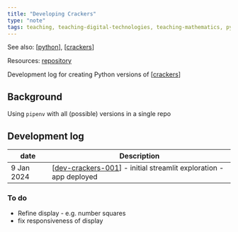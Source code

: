 ```yaml
---
title: "Developing Crackers"
type: "note"
tags: teaching, teaching-digital-technologies, teaching-mathematics, python
---
```


See also: [[python]], [[crackers]]

Resources: [repository](https://github.com/djplaner/crackers)

Development log for creating Python versions of [[crackers]]

## Background

Using `pipenv` with all (possible) versions in a single repo

## Development log

| date | Description |
| --- | --- |
| 9 Jan 2024 | [[dev-crackers-001]] - initial streamlit exploration - app deployed |

### To do

- Refine display - e.g. number squares
- fix responsiveness of display

[//begin]: # "Autogenerated link references for markdown compatibility"
[python]: python "Python"
[crackers]: ..%2FTeaching%2FMathematics%2Fcrackers "Crackers"
[dev-crackers-001]: dev-crackers-001 "Crackers - dev log 1"
[//end]: # "Autogenerated link references"